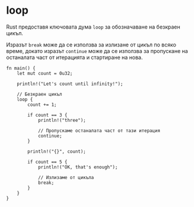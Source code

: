 # loop

Rust предоставя ключовата дума `loop` за обозначаване на безкраен цикъл.

Изразът `break` може да се използва за излизане от цикъл по всяко време, докато изразът
`continue` може да се използва за пропускане на останалата част от итерацията
и стартиране на нова.

```rust,editable
fn main() {
    let mut count = 0u32;

    println!("Let's count until infinity!");

    // Безкраен цикъл
    loop {
        count += 1;

        if count == 3 {
            println!("three");

            // Пропускаме останалата част от тази итерация
            continue;
        }

        println!("{}", count);

        if count == 5 {
            println!("OK, that's enough");

            // Излизаме от цикъла
            break;
        }
    }
}
```
